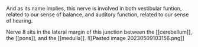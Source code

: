 And as its name implies, this nerve is involved in both vestibular funtion, related to our sense of balance, and auditory function, related to our sense of hearing. 

Nerve 8 sits in the lateral margin of this junction between the [[cerebellum]], the [[pons]], and the [[medulla]].
![[Pasted image 20230509103156.png]]